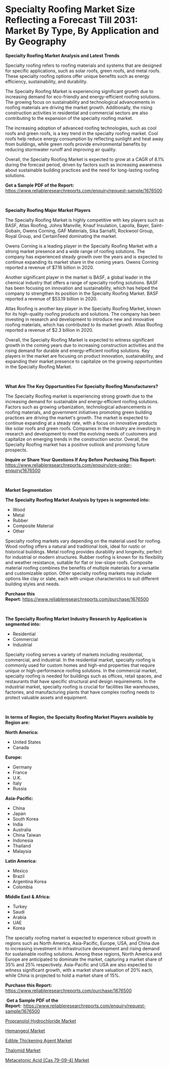 <p><h1>Specialty Roofing Market Size Reflecting a Forecast Till 2031: Market By Type, By Application and By Geography</h1></p><p><strong>Specialty Roofing Market Analysis and Latest Trends</strong></p>
<p><p>Specialty roofing refers to roofing materials and systems that are designed for specific applications, such as solar roofs, green roofs, and metal roofs. These specialty roofing options offer unique benefits such as energy efficiency, sustainability, and durability.</p><p>The Specialty Roofing Market is experiencing significant growth due to increasing demand for eco-friendly and energy-efficient roofing solutions. The growing focus on sustainability and technological advancements in roofing materials are driving the market growth. Additionally, the rising construction activities in residential and commercial sectors are also contributing to the expansion of the specialty roofing market.</p><p>The increasing adoption of advanced roofing technologies, such as cool roofs and green roofs, is a key trend in the specialty roofing market. Cool roofs help reduce energy consumption by reflecting sunlight and heat away from buildings, while green roofs provide environmental benefits by reducing stormwater runoff and improving air quality.</p><p>Overall, the Specialty Roofing Market is expected to grow at a CAGR of 8.1% during the forecast period, driven by factors such as increasing awareness about sustainable building practices and the need for long-lasting roofing solutions.</p></p>
<p><strong>Get a Sample PDF of the Report:&nbsp;</strong> <a href="https://www.reliableresearchreports.com/enquiry/request-sample/1676500">https://www.reliableresearchreports.com/enquiry/request-sample/1676500</a></p>
<p>&nbsp;</p>
<p><strong>Specialty Roofing Major Market Players</strong></p>
<p><p>The Specialty Roofing Market is highly competitive with key players such as BASF, Atlas Roofing, Johns Manville, Knauf Insulation, Lapolla, Bayer, Saint-Gobain, Owens Corning, GAF Materials, Sika Sarnafil, Rockwool Group, Royal Group, and CertainTeed dominating the market. </p><p>Owens Corning is a leading player in the Specialty Roofing Market with a strong market presence and a wide range of roofing solutions. The company has experienced steady growth over the years and is expected to continue expanding its market share in the coming years. Owens Corning reported a revenue of $7.16 billion in 2020.</p><p>Another significant player in the market is BASF, a global leader in the chemical industry that offers a range of specialty roofing solutions. BASF has been focusing on innovation and sustainability, which has helped the company to strengthen its position in the Specialty Roofing Market. BASF reported a revenue of $53.19 billion in 2020.</p><p>Atlas Roofing is another key player in the Specialty Roofing Market, known for its high-quality roofing products and solutions. The company has been investing in research and development to introduce new and innovative roofing materials, which has contributed to its market growth. Atlas Roofing reported a revenue of $2.3 billion in 2020.</p><p>Overall, the Specialty Roofing Market is expected to witness significant growth in the coming years due to increasing construction activities and the rising demand for durable and energy-efficient roofing solutions. Key players in the market are focusing on product innovation, sustainability, and expanding their market presence to capitalize on the growing opportunities in the Specialty Roofing Market.</p></p>
<p>&nbsp;</p>
<p><strong>What Are The Key Opportunities For Specialty Roofing Manufacturers?</strong></p>
<p><p>The Specialty Roofing market is experiencing strong growth due to the increasing demand for sustainable and energy-efficient roofing solutions. Factors such as growing urbanization, technological advancements in roofing materials, and government initiatives promoting green building practices are driving the market's growth. The market is expected to continue expanding at a steady rate, with a focus on innovative products like solar roofs and green roofs. Companies in the industry are investing in research and development to meet the evolving needs of customers and capitalize on emerging trends in the construction sector. Overall, the Specialty Roofing market has a positive outlook and promising future prospects.</p></p>
<p><strong>Inquire or Share Your Questions If Any Before Purchasing This Report:</strong> <a href="https://www.reliableresearchreports.com/enquiry/pre-order-enquiry/1676500">https://www.reliableresearchreports.com/enquiry/pre-order-enquiry/1676500</a></p>
<p>&nbsp;</p>
<p><strong>Market Segmentation</strong></p>
<p><strong>The Specialty Roofing Market Analysis by types is segmented into:</strong></p>
<p><ul><li>Wood</li><li>Metal</li><li>Rubber</li><li>Composite Material</li><li>Other</li></ul></p>
<p><p>Specialty roofing markets vary depending on the material used for roofing. Wood roofing offers a natural and traditional look, ideal for rustic or historical buildings. Metal roofing provides durability and longevity, perfect for industrial or modern structures. Rubber roofing is known for its flexibility and weather resistance, suitable for flat or low-slope roofs. Composite material roofing combines the benefits of multiple materials for a versatile and customizable option. Other specialty roofing markets may include options like clay or slate, each with unique characteristics to suit different building styles and needs.</p></p>
<p><strong>Purchase this Report:&nbsp;</strong><a href="https://www.reliableresearchreports.com/purchase/1676500">https://www.reliableresearchreports.com/purchase/1676500</a></p>
<p>&nbsp;</p>
<p><strong>The Specialty Roofing Market Industry Research by Application is segmented into:</strong></p>
<p><ul><li>Residential</li><li>Commercial</li><li>Industrial</li></ul></p>
<p><p>Specialty roofing serves a variety of markets including residential, commercial, and industrial. In the residential market, specialty roofing is commonly used for custom homes and high-end properties that require unique or high-performance roofing solutions. In the commercial market, specialty roofing is needed for buildings such as offices, retail spaces, and restaurants that have specific structural and design requirements. In the industrial market, specialty roofing is crucial for facilities like warehouses, factories, and manufacturing plants that have complex roofing needs to protect valuable assets and equipment.</p></p>
<p>&nbsp;</p>
<p><strong>In terms of Region, the Specialty Roofing Market Players available by Region are:</strong></p>
<p>
    <p> <strong> North America: </strong>
        <ul>
            <li>United States</li>
            <li>Canada</li>
        </ul>
        </p> 
    <p> <strong> Europe: </strong>
        <ul>
            <li>Germany</li>
            <li>France</li>
            <li>U.K.</li>
            <li>Italy</li>
            <li>Russia</li>
        </ul>
        </p> 
    <p> <strong> Asia-Pacific: </strong>
        <ul>
            <li>China</li>
            <li>Japan</li>
            <li>South Korea</li>
            <li>India</li>
            <li>Australia</li>
            <li>China Taiwan</li>
            <li>Indonesia</li>
            <li>Thailand</li>
            <li>Malaysia</li>
        </ul>
        </p> 
    <p> <strong> Latin America: </strong>
        <ul>
            <li>Mexico</li>
            <li>Brazil</li>
            <li>Argentina Korea</li>
            <li>Colombia</li>
        </ul>
        </p> 
    <p> <strong> Middle East & Africa: </strong>
        <ul>
            <li>Turkey</li>
            <li>Saudi</li>
            <li>Arabia</li>
            <li>UAE</li>
            <li>Korea</li>
        </ul>
    </p>
    </p>
<p><p>The specialty roofing market is expected to experience robust growth in regions such as North America, Asia-Pacific, Europe, USA, and China due to increasing investment in infrastructure development and rising demand for sustainable roofing solutions. Among these regions, North America and Europe are anticipated to dominate the market, capturing a market share of 35% and 25% respectively. Asia-Pacific and USA are also expected to witness significant growth, with a market share valuation of 20% each, while China is projected to hold a market share of 15%.</p></p>
<p><strong>Purchase this Report: </strong><a href="https://www.reliableresearchreports.com/purchase/1676500">https://www.reliableresearchreports.com/purchase/1676500</a></p>
<p>&nbsp;<strong>Get a Sample PDF of the Report:&nbsp;&nbsp;</strong><a href="https://www.reliableresearchreports.com/enquiry/request-sample/1676500">https://www.reliableresearchreports.com/enquiry/request-sample/1676500</a></p>
<p><strong></strong></p>
<p><p><a href="https://medium.com/@venaschumm2023/propranolol-hydrochloride-market-competitive-analysis-market-trends-and-forecast-to-2031-8e0cbbd1cde8">Propranolol Hydrochloride Market</a></p><p><a href="https://medium.com/@venaschumm2023/hemangeol-market-analysis-its-cagr-market-segmentation-and-global-industry-overview-768aa14bf98c">Hemangeol Market</a></p><p><a href="https://medium.com/@venaschumm2023/edible-thickening-agent-market-report-reveals-the-latest-trends-and-growth-opportunities-of-this-8d616ba88b53">Edible Thickening Agent Market</a></p><p><a href="https://medium.com/@venaschumm2023/analyzing-thalomid-market-global-industry-perspective-and-forecast-2024-to-2031-72ce91e5f5a7">Thalomid Market</a></p><p><a href="https://github.com/nicholepatriciadoylenwnrjr0/Market-Research-Report-List-1/blob/main/metacetonic-acid-cas-79-09-4-market.md">Metacetonic Acid (Cas 79-09-4) Market</a></p></p>